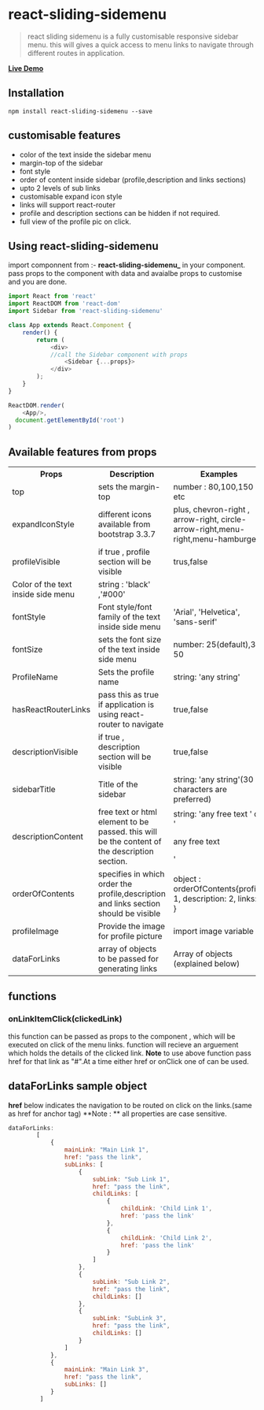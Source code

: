 
# react-sliding-sidemenu
> react sliding sidemenu is a fully customisable responsive sidebar menu.
this will gives a quick access to menu links to navigate through different routes in application. 


**[Live Demo](https://kneteviresh.github.io//)** 

## Installation
`npm install react-sliding-sidemenu --save`

## customisable features
* color of the text inside the sidebar menu
* margin-top of the sidebar
* font style
* order of content inside sidebar (profile,description and links sections)
* upto 2 levels of sub links
* customisable expand icon style
* links will support react-router
* profile and description sections can be hidden if not required.
* full view of the profile pic on click.

## Using react-sliding-sidemenu

import componnent from  :- **react-sliding-sidemenu_** in your component.
pass props to the component with data and avaialbe props to customise and you are done.
```js
import React from 'react'
import ReactDOM from 'react-dom'
import Sidebar from 'react-sliding-sidemenu'

class App extends React.Component {
    render() {
        return (
            <div>
            //call the Sidebar component with props
                <Sidebar {...props}>
            </div>
        );
    }
}

ReactDOM.render(
    <App/>,
  document.getElementById('root')
)
```

## Available features from props

<table>
  <tr>
    <th>Props</th>
    <th>Description</th>
    <th>Examples</th>
  </tr>
  <tr>
    <td>top</td>
    <td>sets the margin-top</td>
    <td>number :  80,100,150 etc</td>
  </tr>
  <tr>
    <td>expandIconStyle</td>
    <td>different icons available from bootstrap 3.3.7</td>
    <td>plus, chevron-right , arrow-right, circle-arrow-right,menu-right,menu-hamburger </td>

  </tr>
  <tr>
    <td>profileVisible</td>
    <td>if true , profile section will be visible</td>
    <td>trus,false</td>

  </tr>
  <tr>
    <tdtextColor</td>
    <td>Color of the text inside side menu</td>
    <td>string : 'black' ,'#000'</td>

  </tr>
  <tr>
    <td>fontStyle</td>
    <td>Font style/font family of the text inside side menu</td>
    <td>'Arial', 'Helvetica', 'sans-serif'</td>

  </tr>
  <tr>
    <td>fontSize</td>
    <td>sets the font size of the text inside side menu</td>
    <td>number: 25(default),30 50</td>
  </tr>
  
  
  <tr>
    <td>ProfileName</td>
    <td>Sets the profile name </td>
    <td>string: 'any string'</td>
  </tr>
  
  <tr>
    <td>hasReactRouterLinks</td>
    <td>pass this as true if application is using react-router to navigate </td>
    <td>true,false</td>
  </tr>
  
  <tr>
    <td>descriptionVisible</td>
    <td>if true , description section will be visible </td>
    <td>true,false</td>
  </tr>
  
  <tr>
    <td>sidebarTitle</td>
    <td>Title of the sidebar</td>
    <td>string: 'any string'(30 characters are preferred)</td>
  </tr>
  
  <tr>
    <td>descriptionContent</td>
    <td>free text or html element to be passed. this will be the content of the description section.</td>
    <td>string: 'any free text ' or '<p>any free text</p>'</td>
  </tr>
  
   <tr>
    <td>orderOfContents</td>
    <td>specifies in which order the profile,description and links section should be visible</td>
    <td>object : orderOfContents{profile: 1,
            description: 2,
            links: 3 } 
    </td>
  </tr>
  
  <tr>
    <td>profileImage</td>
    <td>Provide the image for profile picture</td>
    <td>import image variable</td>
  </tr>
  
  <tr>
    <td>dataForLinks</td>
    <td>array of objects to be passed for generating links</td>
    <td>Array of objects (explained below)</td>
  </tr> 
</table>

## functions 

### onLinkItemClick(clickedLink)
   this function can be passed as props to the component , which will be executed on click of the menu links.
function will recieve an arguement which holds the details of the clicked link.
**Note** to use above function pass href for that link as "#".At a time either href or onClick one of can be used.


## **dataForLinks** sample object

**href** below indicates the navigation to be routed on click on the links.(same as href for anchor tag)
**Note : ** all properties are case sensitive.

```js
dataForLinks:
        [
            {
                mainLink: "Main Link 1",
                href: "pass the link",
                subLinks: [
                    {
                        subLink: "Sub Link 1",
                        href: "pass the link",
                        childLinks: [
                            {
                                childLink: 'Child Link 1',
                                href: 'pass the link'
                            },
                            {
                                childLink: 'Child Link 2',
                                href: 'pass the link'
                            }
                        ]
                    },
                    {
                        subLink: "Sub Link 2",
                        href: "pass the link",
                        childLinks: []
                    },
                    {
                        subLink: "SubLink 3",
                        href: "pass the link",
                        childLinks: []
                    }
                ]
            },
            {
                mainLink: "Main Link 3",
                href: "pass the link",
                subLinks: []
            }
         ]
```


